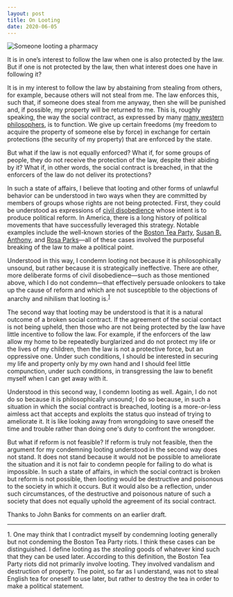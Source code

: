 ```yaml
---
layout: post
title: On Looting
date: 2020-06-05
---
```


<p>
  <div class="fixed-img-spreader sixty">
    <div class="fixed-img-setter">
      <img src="{{ assets|key:'images/looting.jpg' }}"
        class="fixed-img"
        alt="Someone looting a pharmacy">
    </div>
  </div>
</p>

It is in one’s interest to follow the law when one is also protected by the law. But if one is not protected by the law, then what interest does one have in following it?

It is in my interest to follow the law by abstaining from stealing from others, for example, because others will not steal from me. The law enforces this, such that, if someone does steal from me anyway, then she will be punished and, if possible, my property will be returned to me. This is, roughly speaking, the way the social contract, as expressed by many [many western philosophers](https://plato.stanford.edu/entries/contractarianism-contemporary/), is to function. We give up certain freedoms (my freedom to acquire the property of someone else by force) in exchange for certain protections (the security of my property) that are enforced by the state.

But what if the law is not equally enforced? What if, for some groups of people, they do not receive the protection of the law, despite their abiding by it? What if, in other words, the social contract is breached, in that the enforcers of the law do not deliver its protections?

In such a state of affairs, I believe that looting and other forms of unlawful behavior can be understood in two ways when they are committed by members of groups whose rights are not being protected. First, they could be understood as expressions of [civil disobedience](https://plato.stanford.edu/entries/civil-disobedience/) whose intent is to produce political reform. In America, there is a long history of political movements that have successfully leveraged this strategy. Notable examples include the well-known stories of the [Boston Tea Party](https://en.wikipedia.org/wiki/Boston_Tea_Party), [Susan B. Anthony](https://en.wikipedia.org/wiki/Susan_B._Anthony), and [Rosa Parks](https://en.wikipedia.org/wiki/Rosa_Parks)&mdash;all of these cases involved the purposeful breaking of the law to make a political point.

Understood in this way, I condemn looting not because it is philosophically unsound, but rather because it is strategically ineffective. There are other, more deliberate forms of civil disobedience&mdash;such as those mentioned above, which I do not condemn&mdash;that effectively persuade onlookers to take up the cause of reform and which are not susceptible to the objections of anarchy and nihilism that looting is.<sup><a href="#on-looting-1">1</a></sup>

The second way that looting may be understood is that it is a natural outcome of a broken social contract. If the agreement of the social contact is not being upheld, then those who are not being protected by the law have little incentive to follow the law. For example, if the enforcers of the law allow my home to be repeatedly burglarized and do not protect my life or the lives of my children, then the law is not a protective force, but an oppressive one. Under such conditions, I should be interested in securing my life and property only by my own hand and I should feel little compunction, under such conditions, in transgressing the law to benefit myself when I can get away with it.

Understood in this second way, I condemn looting as well. Again, I do not do so because it is philosophically unsound; I do so because, in such a situation in which the social contract is breached, looting is a more-or-less aimless act that accepts and exploits the status quo instead of trying to ameliorate it. It is like looking away from wrongdoing to save oneself the time and trouble rather than doing one's duty to confront the wrongdoer.

But what if reform is not feasible? If reform is truly not feasible, then the argument for my condemning looting understood in the second way does not stand. It does not stand because it would not be possible to ameliorate the situation and it is not fair to condemn people for failing to do what is impossible. In such a state of affairs, in which the social contract is broken but reform is not possible, then looting would be destructive and poisonous to the society in which it occurs. But it would also be a reflection, under such circumstances, of the destructive and poisonous nature of such a society that does not equally uphold the agreement of its social contract.

<p class="small">Thanks to John Banks for comments on an earlier draft.</p>

___

<p class="small" id="on-looting-1">1. One may think that I contradict myself by condemning looting generally but not condeming the Boston Tea Party riots. I think these cases can be distinguished. I define looting as the <em>stealing</em> goods of whatever kind such that they can be used later. According to this definition, the Boston Tea Party riots did not primarily involve looting. They involved vandalism and destruction of property. The point, so far as I understand, was not to steal English tea for oneself to use later, but rather to destroy the tea in order to make a political statement.</p>

